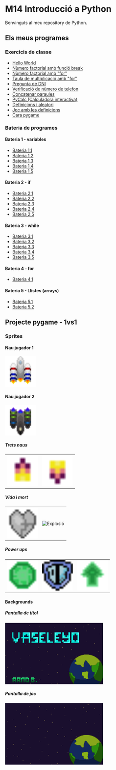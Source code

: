 # M14 Introducció a Python

Benvinguts al meu repository de Python.

## Els meus programes
### Exercicis de classe
- [Hello World](hello_world.py)
- [Nùmero factorial amb funció break](factorial.py)
- [Nùmero factorial amb "for"](factorialfor.py)
- [Taula de multiplicació amb "for"](multiplicacionumero.py)
- [Pregunta de DNI](preguntaDNI.py)
- [Verificació de nùmero de telefon](verificacionumero.py)
- [Concatenar paraules](concatenacio.py)
- [PyCalc (Calculadora interactiva)](pycalc.py)
- [Definicions i aleatori](daus.py)
- [Joc amb les definicions](joc.py)
- [Cara pygame](Pygame/Practica/cara.py)
### Bateria de programes
#### Bateria 1 - variables
- [Bateria 1.1](bateria%201-1.py)
- [Bateria 1.2](bateria1-2.py)
- [Bateria 1.3](bateria1-3.py)
- [Bateria 1.4](bateria1-4.py)
- [Bateria 1.5](bateria%201-5.py)
#### Bateria 2 - if
- [Bateria 2.1](bateria2-1.py)
- [Bateria 2.2](bateria2-2.py)
- [Bateria 2.3](bateria2-3.py)
- [Bateria 2.4](bateria2-4.py)
- [Bateria 2.5](bateria2-5.py)
#### Bateria 3 - while
- [Bateria 3.1](bateria3-1.py)
- [Bateria 3.2](bateria3-2.py)
- [Bateria 3.3](bateria3-3.py)
- [Bateria 3.4](bateria3-4.py)
- [Bateria 3.5]()

#### Bateria 4 - for
- [Bateria 4.1](bateria4-1.py)

#### Bateria 5 - Llistes (arrays)
- [Bateria 5.1](bateria5-1.py)
- [Bateria 5.2](bateria5-2.py)

## Projecte pygame - 1vs1
### Sprites
#### Nau jugador 1
<img src="Pygame/1vs1/Assets/Nau.png" alt="Nau 1" width="100"/>

#### Nau jugador 2
<img src="Pygame/1vs1/Assets/Nau2.png" alt="Nau 2" width="100"/>

##### Trets naus
<table>
  <tr>
    <td><img src="Pygame/1vs1/Assets/tretnau.png" alt="Tret nau" width="100"/></td>
    <td><img src="Pygame/1vs1/Assets/tretnau2.png" alt="Tret nau 2" width="100"/></td>
  </tr>
</table>

##### Vida i mort
<table>
  <tr>
    <td><img src="Pygame/1vs1/Assets/cor1.0.png" alt="Cor" width="100"/></td>
    <td><img src="Pygame/1vs1/Assets/explosió.png" alt="Explosió" width="100"/></td>
  </tr>
</table>

##### Power ups
<table>
  <tr>
    <td><img src="Pygame/1vs1/Assets/energia.png" alt="Energia" width="100"/></td>
    <td><img src="Pygame/1vs1/Assets/escut.png" alt="Escut" width="100"/></td>
    <td><img src="Pygame/1vs1/Assets/velocitat.png" alt="Velocitat" width="100"/></td>
  </tr>
</table>

#### Backgrounds
##### Pantalla de títol
![Imatge de titol](Pygame/1vs1/Assets/TitleScreen.png)

##### Pantalla de joc
![Imatge de joc](Pygame/1vs1/Assets/fondo.png)

